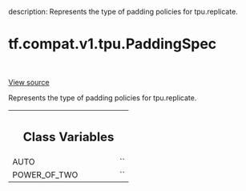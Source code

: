 description: Represents the type of padding policies for tpu.replicate.

<div itemscope itemtype="http://developers.google.com/ReferenceObject">
<meta itemprop="name" content="tf.compat.v1.tpu.PaddingSpec" />
<meta itemprop="path" content="Stable" />
<meta itemprop="property" content="AUTO"/>
<meta itemprop="property" content="POWER_OF_TWO"/>
</div>

# tf.compat.v1.tpu.PaddingSpec

<!-- Insert buttons and diff -->

<table class="tfo-notebook-buttons tfo-api nocontent" align="left">

</table>

<a target="_blank" href="/code/stable/tensorflow/python/tpu/tpu.py">View source</a>



Represents the type of padding policies for tpu.replicate.

<!-- Placeholder for "Used in" -->




<!-- Tabular view -->
 <table class="responsive fixed orange">
<colgroup><col width="214px"><col></colgroup>
<tr><th colspan="2"><h2 class="add-link">Class Variables</h2></th></tr>

<tr>
<td>
AUTO<a id="AUTO"></a>
</td>
<td>
`<PaddingSpec.AUTO: 0>`
</td>
</tr><tr>
<td>
POWER_OF_TWO<a id="POWER_OF_TWO"></a>
</td>
<td>
`<PaddingSpec.POWER_OF_TWO: 1>`
</td>
</tr>
</table>

